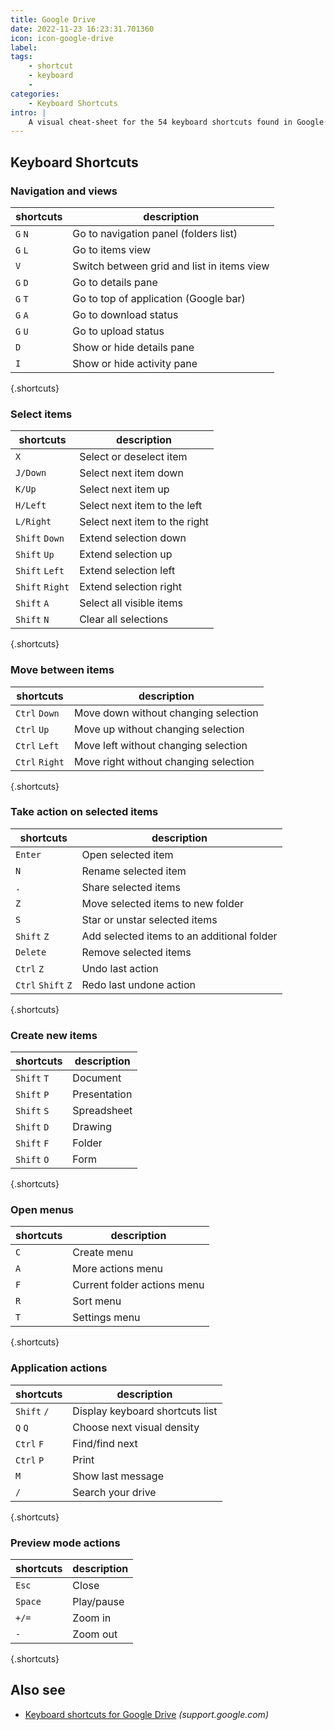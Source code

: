 ```yaml
---
title: Google Drive
date: 2022-11-23 16:23:31.701360
icon: icon-google-drive
label: 
tags: 
    - shortcut
    - keyboard
    - 
categories:
    - Keyboard Shortcuts
intro: |
    A visual cheat-sheet for the 54 keyboard shortcuts found in Google Drive on the web
---
```




Keyboard Shortcuts
------------------



### Navigation and views

shortcuts | description
---|---
`G` `N`  | Go to navigation panel (folders list)
`G` `L`  | Go to items view
`V`  | Switch between grid and list in items view
`G` `D`  | Go to details pane
`G` `T`  | Go to top of application (Google bar)
`G` `A`  | Go to download status
`G` `U`  | Go to upload status
`D`  | Show or hide details pane
`I`  | Show or hide activity pane
{.shortcuts}


### Select items

shortcuts | description
---|---
`X`  | Select or deselect item
`J/Down`  | Select next item down
`K/Up`  | Select next item up
`H/Left`  | Select next item to the left
`L/Right`  | Select next item to the right
`Shift` `Down`  | Extend selection down
`Shift` `Up`  | Extend selection up
`Shift` `Left`  | Extend selection left
`Shift` `Right`  | Extend selection right
`Shift` `A`  | Select all visible items
`Shift` `N`  | Clear all selections
{.shortcuts}


### Move between items

shortcuts | description
---|---
`Ctrl` `Down`  | Move down without changing selection
`Ctrl` `Up`  | Move up without changing selection
`Ctrl` `Left`  | Move left without changing selection
`Ctrl` `Right`  | Move right without changing selection
{.shortcuts}


### Take action on selected items

shortcuts | description
---|---
`Enter`  | Open selected item
`N`  | Rename selected item
`.`  | Share selected items
`Z`  | Move selected items to new folder
`S`  | Star or unstar selected items
`Shift` `Z`  | Add selected items to an additional folder
`Delete`  | Remove selected items
`Ctrl` `Z`  | Undo last action
`Ctrl` `Shift` `Z`  | Redo last undone action
{.shortcuts}


### Create new items

shortcuts | description
---|---
`Shift` `T`  | Document
`Shift` `P`  | Presentation
`Shift` `S`  | Spreadsheet
`Shift` `D`  | Drawing
`Shift` `F`  | Folder
`Shift` `O`  | Form
{.shortcuts}


### Open menus

shortcuts | description
---|---
`C`  | Create menu
`A`  | More actions menu
`F`  | Current folder actions menu
`R`  | Sort menu
`T`  | Settings menu
{.shortcuts}


### Application actions

shortcuts | description
---|---
`Shift` `/`  | Display keyboard shortcuts list
`Q` `Q`  | Choose next visual density
`Ctrl` `F`  | Find/find next
`Ctrl` `P`  | Print
`M`  | Show last message
`/`  | Search your drive
{.shortcuts}


### Preview mode actions

shortcuts | description
---|---
`Esc`  | Close
`Space`  | Play/pause
`+/=`  | Zoom in
`-`  | Zoom out
{.shortcuts}




Also see
--------
- [Keyboard shortcuts for Google Drive](https://support.google.com/drive/answer/2563044?hl=en) _(support.google.com)_
